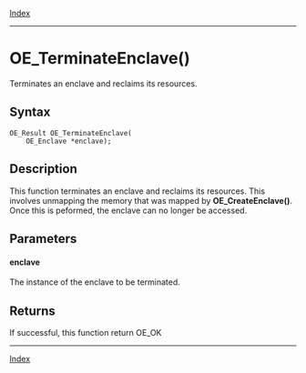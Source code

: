 [Index](index.md)

---
# OE_TerminateEnclave()

Terminates an enclave and reclaims its resources.

## Syntax

    OE_Result OE_TerminateEnclave(
        OE_Enclave *enclave);
## Description 

This function terminates an enclave and reclaims its resources. This involves unmapping the memory that was mapped by **OE_CreateEnclave()**. Once this is peformed, the enclave can no longer be accessed.





## Parameters

#### enclave

The instance of the enclave to be terminated.


## Returns

If successful, this function return OE_OK


---
[Index](index.md)

